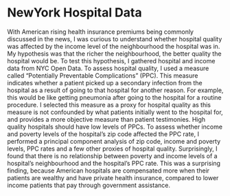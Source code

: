 # NewYork Hospital Data
With American rising health insurance premiums being commonly discussed in the news, I was curious to understand whether hospital quality was affected by the income level of the neighbourhood the hospital was in. My hypothesis was that the richer the neighbourhood, the better quality the hospital would be. To test this hypothesis, I gathered hospital and income data from NYC Open Data. To assess hospital quality, I used a measure called “Potentially Preventable Complications” (PPC). This measure indicates whether a patient picked up a secondary infection from the hospital as a result of going to that hospital for another reason. For example, this would be like getting pneumonia after going to the hospital for a routine procedure. I selected this measure as a proxy for hospital quality as this measure is not confounded by what patients initially went to the hospital for, and provides a more objective measure than patient testimonies. High quality hospitals should have low levels of PPCs. To assess whether income and poverty levels of the hospital’s zip code affected the PPC rate, I performed a principal component analysis of zip code, income and poverty levels, PPC rates and a few other proxies of hospital quality. Surprisingly, I found that there is no relationship between poverty and income levels of a hospital’s neighbourhood and the hospital’s PPC rate. This was a surprising finding, because American hospitals are compensated more when their patients are wealthy and have private health insurance, compared to lower income patients that pay through government assistance. 
